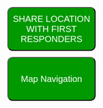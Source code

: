 
<html>
<style>
button {
width: 200;
height: 100;
background-color: #009900;
font-size: 20px;
color: white;
text-align:center;
border-radius: 12px;
font_family:"Engravers MT"
}
 </style>

<button onclick="getLocation()">SHARE LOCATION WITH FIRST RESPONDERS</button>
<p id="demo"></p>
<script>
var x = document.getElementById("demo");
function logError(error) {
    console.log(error);
}
function getLocation() {
  if (navigator.geolocation) {
    console.log("About to get location");
    navigator.geolocation.getCurrentPosition(showPosition, logError);
    console.log("Got location");
  } else { 
    console.log("Will not get location");
    x.innerHTML = "Geolocation is not supported by this browser.";
  }
}
function showPosition(position) {
  console.log("About to display location");
  x.innerHTML = "Latitude: " + position.coords.latitude + 
  "<br>Longitude: " + position.coords.longitude;
}
</script>

<button onclick="window.location='https://www.google.com/maps/place/Ann+Arbor,+MI/@42.2732991,-83.8077299,12z/data=!3m1!4b1!4m5!3m4!1s0x883cb00dd4431f33:0xdb09f94686c8b5e2!8m2!3d42.2808256!4d-83.7430378';">Map Navigation</button>

<title> </title>

<body> </body>
</html> 